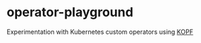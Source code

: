 # operator-playground

Experimentation with Kubernetes custom operators using [KOPF](https://github.com/nolar/kopf)

